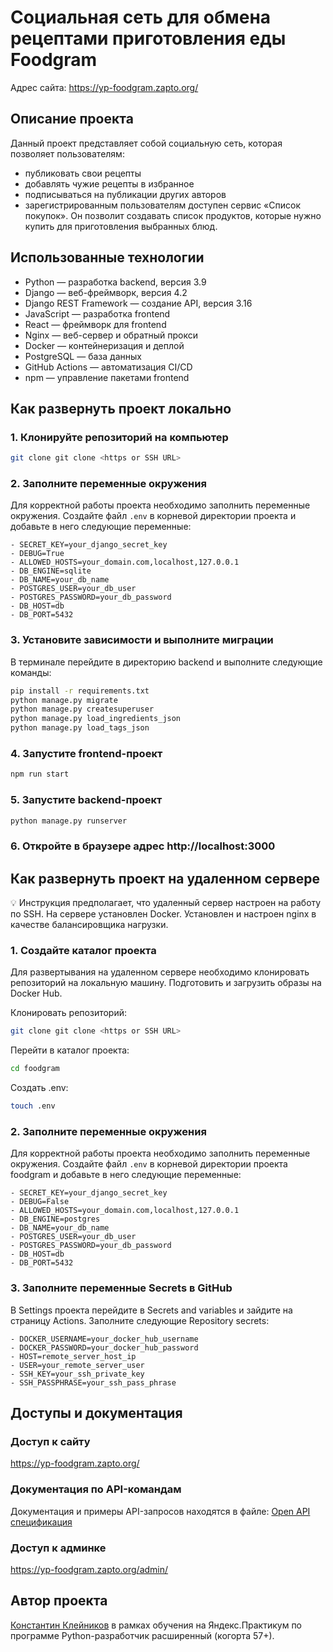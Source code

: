 #  Социальная сеть для обмена рецептами приготовления еды Foodgram

Адрес сайта: https://yp-foodgram.zapto.org/

## Описание проекта

Данный проект представляет собой социальную сеть, которая позволяет пользователям: 
- публиковать свои рецепты 
- добавлять чужие рецепты в избранное 
- подписываться на публикации других авторов 
- зарегистрированным пользователям доступен сервис «Список покупок». Он позволит создавать список продуктов, которые нужно купить для приготовления выбранных блюд.

## Использованные технологии
- Python — разработка backend, версия 3.9
- Django — веб-фреймворк, версия 4.2
- Django REST Framework — создание API, версия 3.16
- JavaScript — разработка frontend
- React — фреймворк для frontend
- Nginx — веб-сервер и обратный прокси
- Docker — контейнеризация и деплой
- PostgreSQL — база данных
- GitHub Actions — автоматизация CI/CD
- npm — управление пакетами frontend


## Как развернуть проект локально

### 1. Клонируйте репозиторий на компьютер
```bash
git clone git clone <https or SSH URL>
```

### 2. Заполните переменные окружения
Для корректной работы проекта необходимо заполнить переменные окружения. Создайте файл `.env` в 
корневой директории проекта и добавьте в него следующие переменные:

```env
- SECRET_KEY=your_django_secret_key
- DEBUG=True
- ALLOWED_HOSTS=your_domain.com,localhost,127.0.0.1
- DB_ENGINE=sqlite
- DB_NAME=your_db_name
- POSTGRES_USER=your_db_user
- POSTGRES_PASSWORD=your_db_password
- DB_HOST=db
- DB_PORT=5432
```
### 3. Установите зависимости и выполните миграции
В терминале перейдите в директорию backend и выполните следующие команды:
```bash
pip install -r requirements.txt
python manage.py migrate
python manage.py createsuperuser
python manage.py load_ingredients_json
python manage.py load_tags_json
```

### 4. Запустите frontend-проект
```bash
npm run start
```
### 5. Запустите backend-проект
```bash
python manage.py runserver
```
### 6. Откройте в браузере адрес http://localhost:3000


## Как развернуть проект на удаленном сервере
💡 Инструкция предполагает, что удаленный сервер настроен на работу по SSH. 
На сервере установлен Docker. 
Установлен и настроен nginx в качестве балансировщика нагрузки.

### 1. Создайте каталог проекта
Для развертывания на удаленном сервере необходимо клонировать репозиторий на 
локальную машину. Подготовить и загрузить образы на Docker Hub.

Клонировать репозиторий:
```bash
git clone git clone <https or SSH URL>
```

Перейти в каталог проекта:
```bash
cd foodgram
```

Создать .env:
```bash
touch .env
```

### 2. Заполните переменные окружения
Для корректной работы проекта необходимо заполнить переменные окружения. Создайте файл `.env` в 
корневой директории проекта foodgram и добавьте в него следующие переменные:

```env
- SECRET_KEY=your_django_secret_key
- DEBUG=False
- ALLOWED_HOSTS=your_domain.com,localhost,127.0.0.1
- DB_ENGINE=postgres
- DB_NAME=your_db_name
- POSTGRES_USER=your_db_user
- POSTGRES_PASSWORD=your_db_password
- DB_HOST=db
- DB_PORT=5432
```
### 3. Заполните переменные Secrets в GitHub
В Settings проекта перейдите в Secrets and variables и зайдите на страницу Actions.
Заполните следующие Repository secrets:
```env
- DOCKER_USERNAME=your_docker_hub_username
- DOCKER_PASSWORD=your_docker_hub_password
- HOST=remote_server_host_ip
- USER=your_remote_server_user
- SSH_KEY=your_ssh_private_key
- SSH_PASSPHRASE=your_ssh_pass_phrase
```

## Доступы и документация
### Доступ к сайту
https://yp-foodgram.zapto.org/

### Документация по API-командам
Документация и примеры API-запросов находятся в файле:
[Open API спецификация](http://localhost:63342/foodgram/docs/redoc.html)

### Доступ к админке
https://yp-foodgram.zapto.org/admin/


## Автор проекта
[Константин Клейников](https://github.com/Konstantin-Kleinikov) в рамках обучения
на Яндекс.Практикум по программе Python-разработчик расширенный (когорта 57+).

